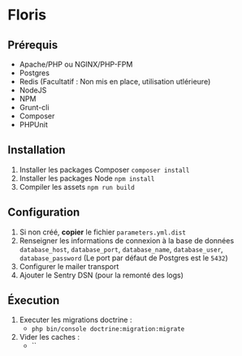 Floris
======

## Prérequis

- Apache/PHP ou NGINX/PHP-FPM
- Postgres
- Redis (Facultatif : Non mis en place, utilisation utlérieure)
- NodeJS
- NPM
- Grunt-cli
- Composer
- PHPUnit

## Installation

1. Installer les packages Composer `composer install`
2. Installer les packages Node `npm install`
3. Compiler les assets `npm run build`

## Configuration

1. Si non créé, **copier** le fichier `parameters.yml.dist`
2. Renseigner les informations de connexion à la base de données `database_host`, `database_port`, `database_name`, `database_user`, `database_password` (Le port par défaut de Postgres est le `5432`)
3. Configurer le mailer transport 
4. Ajouter le Sentry DSN (pour la remonté des logs)

## Éxecution
1. Executer les migrations doctrine :
   - `php bin/console doctrine:migration:migrate`
2. Vider les caches :
   - ``
